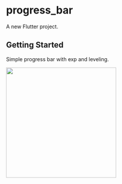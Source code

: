 # progress_bar

A new Flutter project.

## Getting Started

Simple progress bar with exp and leveling.
<div>
    <img src="https://i.imgur.com/1tLvhjw.gif" width="300">
</div>